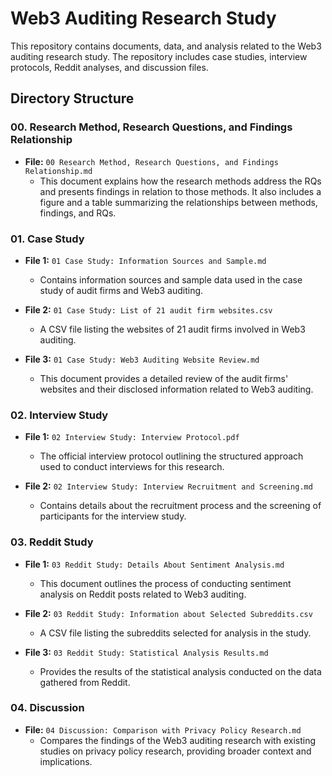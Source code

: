 # Web3 Auditing Research Study

This repository contains documents, data, and analysis related to the Web3 auditing research study.  The repository includes case studies, interview protocols, Reddit analyses, and discussion files.

## Directory Structure

### 00. **Research Method, Research Questions, and Findings Relationship**
- **File:** `00 Research Method, Research Questions, and Findings Relationship.md`
  - This document explains how the research methods address the RQs and presents findings in relation to those methods. It also includes a figure and a table summarizing the relationships between methods, findings, and RQs.

### 01. **Case Study**
- **File 1:** `01 Case Study: Information Sources and Sample.md`
  - Contains information sources and sample data used in the case study of audit firms and Web3 auditing.
  
- **File 2:** `01 Case Study: List of 21 audit firm websites.csv`
  - A CSV file listing the websites of 21 audit firms involved in Web3 auditing.
  
- **File 3:** `01 Case Study: Web3 Auditing Website Review.md`
  - This document provides a detailed review of the audit firms' websites and their disclosed information related to Web3 auditing.

### 02. **Interview Study**
- **File 1:** `02 Interview Study: Interview Protocol.pdf`
  - The official interview protocol outlining the structured approach used to conduct interviews for this research.

- **File 2:** `02 Interview Study: Interview Recruitment and Screening.md`
  - Contains details about the recruitment process and the screening of participants for the interview study.

### 03. **Reddit Study**
- **File 1:** `03 Reddit Study: Details About Sentiment Analysis.md`
  - This document outlines the process of conducting sentiment analysis on Reddit posts related to Web3 auditing.
  
- **File 2:** `03 Reddit Study: Information about Selected Subreddits.csv`
  - A CSV file listing the subreddits selected for analysis in the study.
  
- **File 3:** `03 Reddit Study: Statistical Analysis Results.md`
  - Provides the results of the statistical analysis conducted on the data gathered from Reddit.

### 04. **Discussion**
- **File:** `04 Discussion: Comparison with Privacy Policy Research.md`
  - Compares the findings of the Web3 auditing research with existing studies on privacy policy research, providing broader context and implications.




